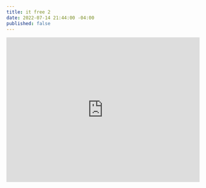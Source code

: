 ```yaml
---
title: it free 2
date: 2022-07-14 21:44:00 -04:00
published: false
---
```


<div class="video-square">
<div style="position: relative; padding-top: 75%;"><iframe src="https://iframe.mediadelivery.net/embed/92905/9317f7b4-9253-4523-a555-343cc401bff4?autoplay=true&loop=true" loading="lazy" style="border: none; position: absolute; top: 0; height: 100%; width: 100%;" allow="accelerometer; gyroscope; autoplay; encrypted-media; picture-in-picture;" allowfullscreen="true"></iframe></div>
</div>
